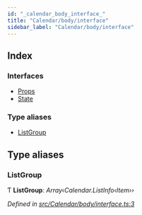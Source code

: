 ```yaml
---
id: "_calendar_body_interface_"
title: "Calendar/body/interface"
sidebar_label: "Calendar/body/interface"
---
```


## Index

### Interfaces

* [Props](../interfaces/_calendar_body_interface_.props.md)
* [State](../interfaces/_calendar_body_interface_.state.md)

### Type aliases

* [ListGroup](_calendar_body_interface_.md#listgroup)

## Type aliases

###  ListGroup

Ƭ **ListGroup**: *Array‹Calendar.ListInfo‹Item››*

*Defined in [src/Calendar/body/interface.ts:3](https://github.com/tarojsx/ui/blob/bc31158/src/Calendar/body/interface.ts#L3)*
